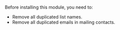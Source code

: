 Before installing this module, you need to:

- Remove all duplicated list names.
- Remove all duplicated emails in mailing contacts.
